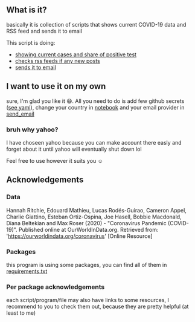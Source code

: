 ## What is it?
basically it is collection of scripts that shows current COVID-19 data and RSS feed and sends it to email

This script is doing:
- [showing current cases and share of positive test](covid_stats.ipynb)
- [checks rss feeds if any new posts](get_feed.py)
- [sends it to email](send_email.py)

## I want to use it on my own 
sure, I'm glad you like it 😄. All you need to do is add few github secrets ([see yaml](.github/workflows/main.yml)), change your country in [notebook](covid_stats.ipynb) and your email provider in [send_email](send_email.py) 

### bruh why yahoo?
I have choseen yahoo because you can make account there easly and forget about it until yahoo will eventually shut down lol

Feel free to use however it suits you ☺️

## Acknowledgements
### Data
Hannah Ritchie, Edouard Mathieu, Lucas Rodés-Guirao, Cameron Appel, Charlie Giattino, Esteban Ortiz-Ospina, Joe Hasell, Bobbie Macdonald, Diana Beltekian and Max Roser (2020) - "Coronavirus Pandemic (COVID-19)". Published online at OurWorldInData.org. Retrieved from: 'https://ourworldindata.org/coronavirus' [Online Resource]

### Packages
this program is using some packages, you can find all of them in [requirements.txt](requirements.txt)

### Per package acknowledgements
each script/program/file may also have links to some resources, I recommend to you to check them out, because they are pretty helpful (at least to me)